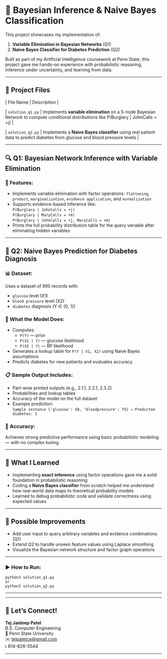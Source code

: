 # 🧠 Bayesian Inference & Naive Bayes Classification

This project showcases my implementation of:

1. **Variable Elimination in Bayesian Networks** (Q1)
2. **Naive Bayes Classifier for Diabetes Prediction** (Q2)

Built as part of my Artificial Intelligence coursework at Penn State, this project gave me hands-on experience with probabilistic reasoning, inference under uncertainty, and learning from data.

---

## 📂 Project Files

| File Name | Description |

| `solution_q1.py` | Implements **variable elimination** on a 5-node Bayesian Network to compute conditional distributions like P(Burglary | JohnCalls = +j) |

| `solution_q2.py` | Implements a **Naive Bayes classifier** using real patient data to predict diabetes from glucose and blood pressure levels |

---

## 🔍 Q1: Bayesian Network Inference with Variable Elimination

### 🔧 Features:

-   Implements variable elimination with factor operations: `flattening`, `product`, `marginalization`, `evidence application`, and `normalization`
-   Supports evidence-based inference like:  
    `P(Burglary | JohnCalls = +j)`  
    `P(Burglary | MaryCalls = +m)`  
    `P(Burglary | JohnCalls = +j, MaryCalls = +m)`
-   Prints the full probability distribution table for the query variable after eliminating hidden variables

---

## 🔬 Q2: Naive Bayes Prediction for Diabetes Diagnosis

### 📊 Dataset:

Uses a dataset of 995 records with:

-   `glucose` level (X1)
-   `blood pressure` level (X2)
-   `diabetes` diagnosis (Y ∈ {0, 1})

### 🧩 What the Model Does:

-   Computes:
    -   `P(Y)` — prior
    -   `P(X1 | Y)` — glucose likelihood
    -   `P(X2 | Y)` — BP likelihood
-   Generates a lookup table for `P(Y | X1, X2)` using Naive Bayes assumptions
-   Predicts diabetes for new patients and evaluates accuracy

### 📋 Sample Output Includes:

-   Part-wise printed outputs (e.g., 2.1.1, 2.2.1, 2.3.2)
-   Probabilities and lookup tables
-   Accuracy of the model on the full dataset
-   Example prediction:  
    `Sample instance {'glucose': 50, 'bloodpressure': 75} → Predicted diabetes: 1`

### 🎯 Accuracy:

Achieves strong predictive performance using basic probabilistic modeling — with no complex tuning.

---

## 🧠 What I Learned

-   Implementing **exact inference** using factor operations gave me a solid foundation in probabilistic reasoning
-   Coding a **Naive Bayes classifier** from scratch helped me understand how real-world data maps to theoretical probability models
-   Learned to debug probabilistic code and validate correctness using expected values

---

## 📌 Possible Improvements

-   Add user input to query arbitrary variables and evidence combinations (Q1)
-   Extend Q2 to handle unseen feature values using Laplace smoothing
-   Visualize the Bayesian network structure and factor graph operations

---

### ▶️ How to Run:

    python3 solution_q1.py
    or
    python3 solution_q2.py

---

---

## 🧠 Let’s Connect!

**Tej Jaideep Patel**  
B.S. Computer Engineering  
📍 Penn State University  
✉️ tejpatelce@gmail.com  
📞 814-826-5544

---
